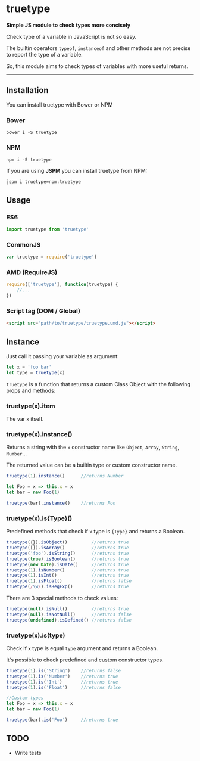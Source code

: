 # truetype

**Simple JS module to check types more concisely**

Check type of a variable in JavaScript is not so easy.

The builtin operators `typeof`, `instanceof` and other methods are not precise to report the type of a variable.

So, this module aims to check types of variables with more useful returns.

***

## Installation

You can install truetype with Bower or NPM

### Bower

`bower i -S truetype`

### NPM

`npm i -S truetype`

If you are using **JSPM** you can install truetype from NPM:

`jspm i truetype=npm:truetype`

## Usage

### ES6
```javascript
import truetype from 'truetype'
```

### CommonJS
```javascript
var truetype = require('truetype')
```

### AMD (RequireJS)
```javascript
require(['truetype'], function(truetype) {
	//...
})
```

### Script tag (DOM / Global)
```html
<script src="path/to/truetype/truetype.umd.js"></script>
```

## Instance

Just call it passing your variable as argument:

```javascript
let x = 'foo bar'
let type = truetype(x)
```

`truetype` is a function that returns a custom Class Object with the following props and methods:

### truetype(x).item

The var `x` itself.

### truetype(x).instance()

Returns a string with the `x` constructor name like `Object`, `Array`, `String`, `Number`...

The returned value can be a builtin type or custom constructor name.

```javascript
truetype(1).instance() 		//returns Number

let Foo = x => this.x = x
let bar = new Foo(1)

truetype(bar).instance()	//returns Foo
```

### truetype(x).is{Type}()

Predefined methods that check if `x` type is `{Type}` and returns a Boolean.

```javascript
truetype({}).isObject() 		//returns true
truetype([]).isArray() 			//returns true
truetype('foo').isString() 		//returns true
truetype(true).isBoolean() 		//returns true
truetype(new Date).isDate() 	//returns true
truetype(1).isNumber() 			//returns true
truetype(1).isInt() 			//returns true
truetype(1).isFloat() 			//returns false
truetype(/\w/).isRegExp() 		//returns true
```

There are 3 special methods to check values:

```javascript
truetype(null).isNull()			//returns true
truetype(null).isNotNull()		//returns false
truetype(undefined).isDefined()	//returns false
```

### truetype(x).is(type)

Check if `x` type is equal `type` argument and returns a Boolean.

It's possible to check predefined and custom constructor types.

```javascript
truetype(1).is('String')	//returns false
truetype(1).is('Number')	//returns true
truetype(1).is('Int')		//returns true
truetype(1).is('Float')		//returns false

//Custom types
let Foo = x => this.x = x
let bar = new Foo(1)

truetype(bar).is('Foo')		//returns true
```

## TODO

 - Write tests
